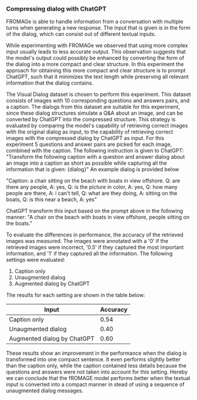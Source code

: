 ### Compressing dialog with ChatGPT

FROMAGe is able to handle information from a conversation with multiple turns when generating a new response. The input that is given is in the form of the dialog, which can consist out of different textual inputs.

While experimenting with FROMAGe we observed that using more complex input usually leads to less accurate output. This observation suggests that the model's output could possibly be enhanced by converting the form of the dialog into a more compact and clear structure. In this experiment the approach for obtaining this more compact and clear structure is to prompt ChatGPT, such that it minimizes the text length while preserving all relevant information that the dialog contains.

The Visual Dialog dataset is chosen to perform this experiment. This dataset consists of images with 10 corresponding questions and answers pairs, and a caption. The dialogs from this dataset are suitable for this experiment, since these dialog structures simulate a Q&A about an image, and can be converted by ChatGPT into the compressed structure. This strategy is evaluated by comparing the model's capability of retrieving correct images with the original dialog as input, to the capability of retrieving correct images with the compressed dialog by ChatGPT as input. For this experiment 5 questions and answer pairs are picked for each image, combined with the caption. The following instruction is given to ChatGPT: "Transform the following caption with a question and answer dialog about an image into a caption as short as possible while capturing all the information that is given: \{dialog\}" An example dialog is provided below

"Caption: a chair sitting on the beach with boats in view offshore. 
Q: are there any people, A: yes, 
Q: is the picture in color, A: yes,
Q: how many people are there, A: i can't tell, 
Q: what are they doing, A: sitting on the boats, 
Q: is this near a beach, A: yes"

ChatGPT transform this input based on the prompt above in the following manner: "A chair on the beach with boats in view offshore, people sitting on the boats."

To evaluate the differences in performance, the accuracy of the retrieved images was measured. The images were annotated with a '0' if the retrieved images were incorrect, '0.5' if they captured the most important information, and '1' if they captured all the information. The following settings were evaluated:
1. Caption only
2. Unaugmented dialog
3. Augmented dialog by ChatGPT

The results for each setting are shown in the table below:

| Input                                      | Accuracy                  |
| ------------------------------------------ | ------------------------- |
| Caption only                               | 0.54                      |
| Unaugmented dialog                         | 0.40                      |
| Augmented dialog by ChatGPT                | 0.60                      |

These results show an improvement in the performance when the dialog is transformed into one compact sentence. It even performs slightly better than the caption only, while the caption contained less details because the questions and answers were not taken into account for this setting. Hereby we can conclude that the fROMAGE model performs better when the textual input is converted into a compact manner in stead of using a sequence of unaugmented dialog messages.
